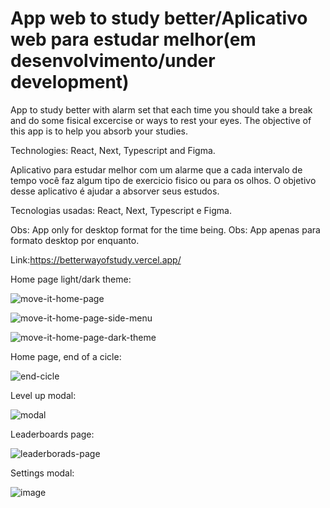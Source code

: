 # App web to study better/Aplicativo web para estudar melhor(em desenvolvimento/under development)
App to study better with alarm set that each time you should take a break and do some fisical excercise or ways to rest your eyes. The objective of this app is to help you absorb your studies. 

Technologies: React, Next, Typescript and Figma.

Aplicativo para estudar melhor com um alarme que a cada intervalo de tempo você faz algum tipo de exercicio fisico ou para os olhos. O objetivo desse aplicativo é ajudar a absorver seus estudos.

Tecnologias usadas: React, Next, Typescript e Figma.

Obs: App only for desktop format for the time being.
Obs: App apenas para formato desktop por enquanto.

Link:https://betterwayofstudy.vercel.app/

Home page light/dark theme:

![move-it-home-page](https://user-images.githubusercontent.com/62312987/125361604-e5a45c00-e343-11eb-96e3-f714c360be3d.png)

![move-it-home-page-side-menu](https://user-images.githubusercontent.com/62312987/125361708-15536400-e344-11eb-96e0-71e523d9d19b.png)

![move-it-home-page-dark-theme](https://user-images.githubusercontent.com/62312987/125361943-7418dd80-e344-11eb-953d-2829f4c9b3c0.png)


Home page, end of a cicle:

![end-cicle](https://user-images.githubusercontent.com/62312987/125362627-9828ee80-e345-11eb-862c-c70874a6f61d.png)


Level up modal:

![modal](https://user-images.githubusercontent.com/62312987/125362491-5f891500-e345-11eb-922f-678a57a4e2ee.png)


Leaderboards page:

![leaderborads-page](https://user-images.githubusercontent.com/62312987/125362860-fe157600-e345-11eb-8004-212e7c65a96a.png)


Settings modal:

![image](https://user-images.githubusercontent.com/62312987/128263970-3be27dee-4a0c-4e98-8dd7-68527d49ac02.png)

